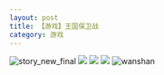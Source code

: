 ```yaml
---
layout: post
title: 【游戏】王国保卫战
category: 游戏
---
```

![story_new_final](http://s79weexgu.hd-bkt.clouddn.com/img/story_new_final_0322.png)
![](http://s79weexgu.hd-bkt.clouddn.com/img/kingdomrush-0317-2.JPG)
![](http://s79weexgu.hd-bkt.clouddn.com/img/kingdomrush-0317-1.PNG)
![](http://s79weexgu.hd-bkt.clouddn.com/img/kingdomrush-0317-3.png)
![wanshan](http://s79weexgu.hd-bkt.clouddn.com/img/wanshan.png)

  




